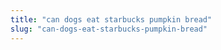 ```yaml
---
title: "can dogs eat starbucks pumpkin bread"
slug: "can-dogs-eat-starbucks-pumpkin-bread"
---
```


